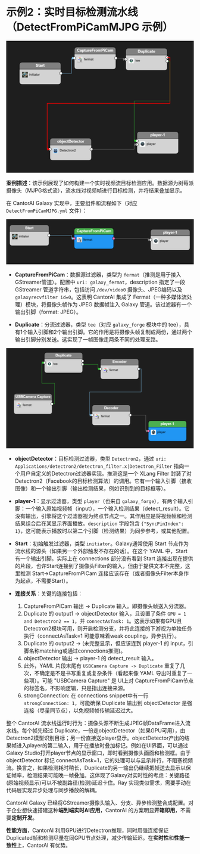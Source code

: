 # 示例2：实时目标检测流水线（DetectFromPiCamMJPG 示例）

![](images/pipeline-001.png)

**案例描述**：该示例展现了如何构建一个实时视频流目标检测应用。数据源为树莓派摄像头（MJPG格式流），流水线对视频帧进行目标检测，并将结果叠加显示。

在 CantorAI Galaxy 实现中，主要组件和流程如下（对应 `DetectFromPiCamMJPG.yml` 文件）：

![image-20250625150325486](images/pipeline-002.png)

* **CaptureFromPiCam**：数据源过滤器，类型为 `fermat`（推测是用于接入GStreamer管道）。配置中 `uri: galaxy_fermat`，description 指定了一段 GStreamer 管道字符串，包括访问 `/dev/video0` 摄像头、JPEG编码以及 `galaxyrecvfilter id=0`。这表明 CantorAI 集成了 Fermat（一种多媒体流处理）模块，将摄像头帧作为 JPEG 数据帧注入 Galaxy 管道。该过滤器有一个输出引脚（format: JPEG）。

* **Duplicate**：分流过滤器，类型 `tee`（对应 `galaxy_forge` 模块中的 tee），具有1个输入引脚和2个输出引脚。它的作用是将摄像头帧复制成两份，通过两个输出引脚分别发送。这实现了一帧图像走两条不同的处理支路。

![image-20250625150502766](images/pipeline-003.png)

* **objectDetector**：目标检测过滤器，类型 `Detectron2`，通过 `uri: Applications/detectron2/detectron_filter.x|Detectron_Filter` 指向一个用户自定义的Detectron过滤器实现。推测这是一个 XLang Filter 封装了对 Detectron2（Facebook的目标检测算法）的调用。它有一个输入引脚（接收图像）和一个输出引脚（输出检测结果，例如识别到的目标框等）。

* **player-1**：显示过滤器，类型 `player`（也来自 `galaxy_forge`），有两个输入引脚：一个输入原始视频帧（input），一个输入检测结果（detect\_result）。它没有输出，引擎将这个过滤器视为终点节点之一。其作用应是将视频帧和检测结果组合后在某显示界面播放。`description` 字段包含 `{"SyncPinIndex": 1}`，这可能表示播放时以第二个引脚（检测结果）为同步参考，或其他配置。

* **Start**：初始触发过滤器，类型 `initiator`。Galaxy通常使用 Start 节点作为流水线的源头（如果另一个外部触发不存在的话）。在这个 YAML 中，Start 有一个输出引脚。实际上在 connections 部分没有看到 Start 连接出现在提供的片段，也许Start连接到了摄像头Filter的输入，但由于提供文本不完整，这里推测 Start->CaptureFromPiCam 连接应该存在（或者摄像头Filter本身作为起点，不需要Start）。

* **连接关系**：关键的连接包括：

  1. CaptureFromPiCam 输出 -> Duplicate 输入。即摄像头帧送入分流器。
  2. Duplicate 的 output1 -> objectDetector 输入，且设置了条件 `GPU = 1 and Detectron2 == 1`，并 `connectAsTask: 1`。这表示如果有GPU且Detectron2模块可用，则开启检测分支，并将此连接的下游视为单独任务执行（connectAsTask=1 可能意味着weak coupling，异步执行）。
  3. Duplicate 的 output2 -> (未完整显示，但应该连到 player-1 的 input，引脚名称matching或通过connections推测)。
  4. objectDetector 输出 -> player-1 的 detect\_result 输入。
  5. 此外，YAML 片段末尾有 `USBCamera Capture -> Duplicate` 重复了几次，不确定是不是书写重复或复杂条件（看起来像 YAML 导出时重复了一些项）。可能 "USBCamera Capture" 是 UI上对 CaptureFromPiCam节点的标签名，不影响逻辑，只是指出连接来源。
  6. strongConnection: 在 connections snippet中有一行 `strongConnection: 1`，可能确保 Duplicate 输出到 objectDetector 是强连接（尽量同节点），以免视频帧传输延迟过大。

整个 CantorAI 流水线运行时行为：摄像头源不断生成JPEG帧DataFrame进入流水线。每个帧先经过 Duplicate，一份走objectDetector（如果GPU可用），由Detectron2模型识别目标；另一份直接送player显示。objectDetector产出的结果帧进入player的第二输入，用于在播放时叠加标记。例如在UI界面，可以通过Galaxy Studio打开player节点的显示窗口，即时看到摄像头画面和检测框。由于 objectDetector 标记 connectAsTask=1，它的处理可以与显示并行，不阻塞视频流。换言之，如果检测耗时稍长，Duplicate的另一输出仍继续把帧送去显示以保证帧率，检测结果可能晚一帧叠加。这体现了Galaxy对实时性的考虑：关键路径(原始视频显示)可以不被副路径(检测)延迟卡住。Ray 实现类似需求，需要手动在代码层实现异步处理与同步播放的解耦。

CantorAI Galaxy 已经将GStreamer摄像头输入、分支、异步检测整合成配置。对于企业想快速搭建这种**端到端实时AI应用**，CantorAI 的方案明显**开箱即用**，不需要**定制开发**。

**性能方面**，CantorAI 利用GPU进行Detectron推理，同时用强连接保证Duplicated帧和检测尽量在同GPU节点处理，减少传输延迟。在**实时性**和**性能一致性**上，CantorAI 有优势。